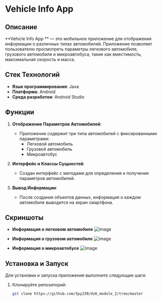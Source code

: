# Vehicle Info App  

## Описание

**Vehicle Info App  ** — это мобильное приложение для отображения информации о различных типах автомобилей. Приложение позволяет пользователю просмотреть параметры легкового автомобиля, грузового автомобиля и микроавтобуса, такие как вместимость, максимальная скорость и масса.  

## Стек Технологий

- **Язык программирования**: Java
- **Платформа**: Android
- **Среда разработки**: Android Studio

## Функции

1. **Отображение Параметров Автомобилей**:
   - Приложение содержит три типа автомобилей с фиксированными параметрами:
     - Легковой автомобиль
     - Грузовой автомобиль
     - Микроавтобус

2. **Интерфейс и Классы Сущностей**:
   - Создан интерфейс с методами для определения и получения параметров автомобилей.
   
3. **Вывод Информации**:
   - После создания объектов данных, информация о каждом автомобиле выводится на экран смартфона.

## Скриншоты

- **Информация о легковом автомобиле**
  ![image](https://github.com/user-attachments/assets/fd55f2b0-6e9b-4208-bb8f-bb34f0c79270)


- **Информация о грузовом автомобиле**
   ![image](https://github.com/user-attachments/assets/bf1ac9e7-4863-4ae8-9353-49605df53114)

- **Информация о микроавтобусе**
  ![image](https://github.com/user-attachments/assets/17e7540d-8688-4ce8-b548-3170e51848af)
  
## Установка и Запуск

Для установки и запуска приложения выполните следующие шаги:

1. Клонируйте репозиторий:
   ```bash
   git clone https://github.com/Spy230/dz6_module_2/tree/master
